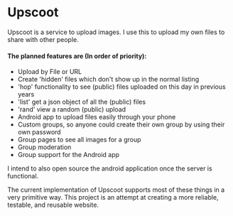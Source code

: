 # Upscoot

Upscoot is a service to upload images. I use this to upload my own files to share with other people.

#### The planned features are (In order of priority):

 * Upload by File or URL
 * Create 'hidden' files which don't show up in the normal listing
 * 'hop' functionality to see (public) files uploaded on this day in previous years
 * 'list' get a json object of all the (public) files
 * 'rand' view a random (public) upload
 * Android app to upload files easily through your phone
 * Custom groups, so anyone could create their own group by using their own password
 * Group pages to see all images for a group
 * Group moderation
 * Group support for the Android app
 
I intend to also open source the android application once the server is functional. 
 
The current implementation of Upscoot supports most of these things in a very primitive way. This project is an attempt
at creating a more reliable, testable, and reusable website. 